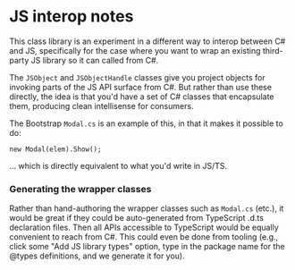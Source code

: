 ﻿# JS interop notes

This class library is an experiment in a different way to interop between C# and JS, specifically
for the case where you want to wrap an existing third-party JS library so it can called from C#.

The `JSObject` and `JSObjectHandle` classes give you project objects for invoking parts of the JS
API surface from C#. But rather than use these directly, the idea is that you'd have a set of C#
classes that encapsulate them, producing clean intellisense for consumers.

The Bootstrap `Modal.cs` is an example of this, in that it makes it possible to do:

    new Modal(elem).Show();

... which is directly equivalent to what you'd write in JS/TS.

### Generating the wrapper classes

Rather than hand-authoring the wrapper classes such as `Modal.cs` (etc.), it would be great if
they could be auto-generated from TypeScript .d.ts declaration files. Then all APIs accessible
to TypeScript would be equally convenient to reach from C#. This could even be done from tooling
(e.g., click some "Add JS library types" option, type in the package name for the @types definitions,
and we generate it for you).
